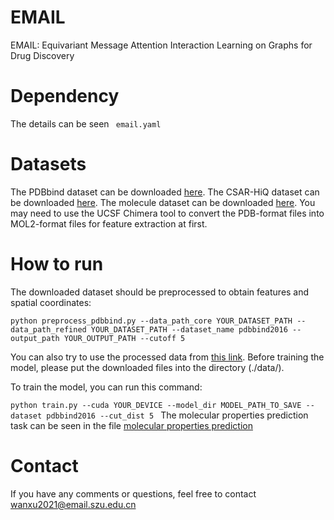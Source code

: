# EMAIL
EMAIL: Equivariant Message Attention Interaction Learning on Graphs for Drug Discovery

# Dependency
The details can be seen ``` email.yaml```
# Datasets
The PDBbind dataset can be downloaded [here](http://www.pdbbind.org.cn/).
The CSAR-HiQ dataset can be downloaded [here](http://www.csardock.org/).
The molecule dataset can be downloaded [here](https://moleculenet.org/datasets-1).
You may need to use the UCSF Chimera tool to convert the PDB-format files into MOL2-format files for feature extraction at first.
# How to run
The downloaded dataset should be preprocessed to obtain features and spatial coordinates:


``` python preprocess_pdbbind.py --data_path_core YOUR_DATASET_PATH --data_path_refined YOUR_DATASET_PATH --dataset_name pdbbind2016 --output_path YOUR_OUTPUT_PATH --cutoff 5 ```


You can also try to use the processed data from [this link](https://www.dropbox.com/sh/68vc7j5cvqo4p39/AAB_96TpzJWXw6N0zxHdsppEa).
Before training the model, please put the downloaded files into the directory (./data/).


To train the model, you can run this command:

```python train.py --cuda YOUR_DEVICE --model_dir MODEL_PATH_TO_SAVE --dataset pdbbind2016 --cut_dist 5 ```
The molecular properties prediction task can be seen in the file [molecular properties prediction](https://github.com/nanbowan-xu/email/tree/main/molecular%20properties%20prediction)
# Contact
If you have any comments or questions, feel free to contact wanxu2021@email.szu.edu.cn
